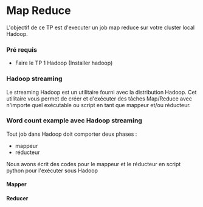 
# Map Reduce

L'objectif de ce TP est d'executer un job map reduce sur votre cluster local Hadoop.

### Pré requis

* Faire le TP 1 Hadoop (Installer hadoop)

### Hadoop streaming

Le streaming Hadoop est un utilitaire fourni avec la distribution Hadoop. Cet utilitaire vous permet de créer et d'exécuter des tâches Map/Reduce avec n'importe quel exécutable ou script en tant que mappeur et/ou réducteur.   

### Word count example avec Hadoop streaming

Tout job dans Hadoop doit comporter deux phases :
*  mappeur 
*  réducteur   

Nous avons écrit des codes pour le mappeur et le réducteur en script python pour l'exécuter sous Hadoop

#### Mapper




#### Reducer


